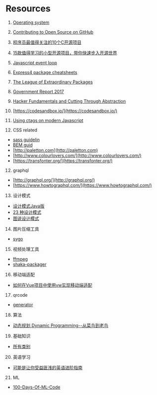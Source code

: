# Resources

1. [Operating system](https://chyyuu.gitbooks.io/ucorebook/content/index.html)

2. [Contributing to Open Source on GitHub](https://guides.github.com/activities/contributing-to-open-source/)

3. [程序员最值得关注的10个C开源项目](https://news.cnblogs.com/n/506775/)

4. [15款值得学习的小型开源项目，带你快速步入开源世界](http://code.csdn.net/news/2822568)

5. [Javascript event loop](https://www.youtube.com/watch?v=8aGhZQkoFbQ)

6. [Express4 package cheatsheets](https://github.com/azat-co/cheatsheets/tree/master/express4)

7. [The League of Extraordinary Packages](http://thephpleague.com/)

8. [Government Report 2017](http://t.cn/Ri9y6LJ)

9. [Hacker Fundamentals and Cutting Through Abstraction](https://www.youtube.com/watch?v=kSuq3Ry9PLQ)

10. [https://codesandbox.io/](https://codesandbox.io/)

11. [Using ctags on modern Javascript](https://dance.computer.dance/posts/2015/04/using-ctags-on-modern-javascript.html)

12. CSS related

- [sass guidelin](https://sass-guidelin.es/)
- [BEM guid](https://en.bem.info/)
- [http://paletton.com](http://paletton.com)
- [http://www.colourlovers.com/](http://www.colourlovers.com/)
- [https://transfonter.org/](https://transfonter.org/)

12. graphql

- [http://graphql.org/](http://graphql.org/)
- [https://www.howtographql.com/](https://www.howtographql.com/)

13. 设计模式

- [设计模式Java版](https://www.gitbook.com/book/quanke/design-pattern-java/details)
- [23 种设计模式](http://wiki.jikexueyuan.com/project/java-design-pattern/)
- [图说设计模式](https://design-patterns.readthedocs.io/zh_CN/latest/index.html)

14. 图片压缩工具

- [svgo](https://github.com/svg/svgo)

15. 视频处理工具

- [ffmpeg](https://ffmpeg.org/)
- [shaka-packager](https://github.com/google/shaka-packager)

16. 移动端适配

- [如何在Vue项目中使用vw实现移动端适配](https://www.w3cplus.com/mobile/vw-layout-in-vue.html) 

17. qrcode

- [generator](https://www.npmjs.com/package/qrcodejs2)

18. 算法

- [动态规划 Dynamic Programming--从菜鸟到老鸟](https://blog.csdn.net/u013309870/article/details/75193592)

19. 基础知识

- [所有类别](https://github.com/CyC2018/Interview-Notebook)

20. 英语学习

- [可能是让你受益匪浅的英语进阶指南](https://github.com/byoungd/English-level-up-tips-for-Chinese)

21. ML
- [100-Days-Of-ML-Code](https://github.com/MLEveryday/100-Days-Of-ML-Code)
